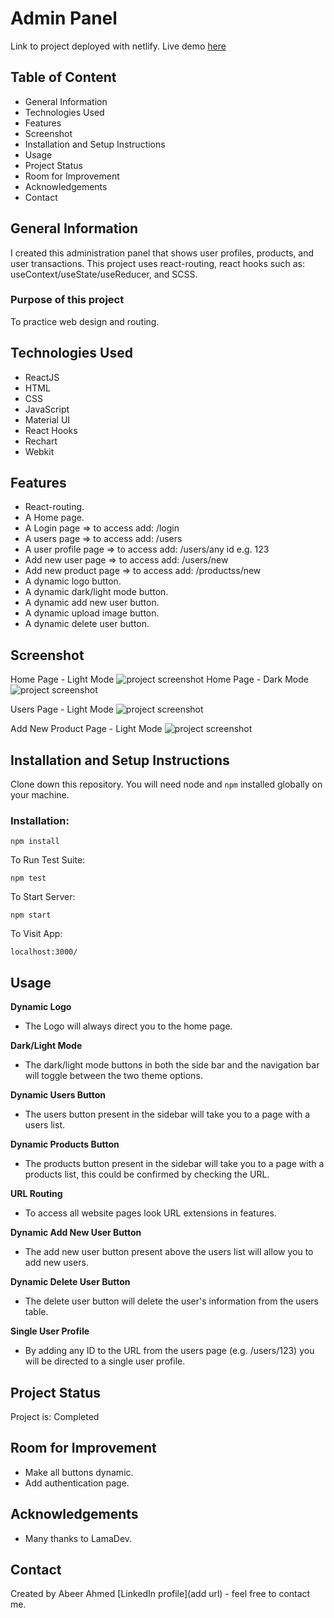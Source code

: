 # Admin Panel
Link to project deployed with netlify. Live demo [here](https://abeers-react-admin-panel.netlify.app/)

## Table of Content
* General Information
* Technologies Used
* Features
* Screenshot
* Installation and Setup Instructions
* Usage
* Project Status
* Room for Improvement
* Acknowledgements
* Contact

## General Information
I created this administration panel that shows user profiles, products, and user transactions. This project uses react-routing, react hooks such as: useContext/useState/useReducer, and SCSS.

### Purpose of this project
To practice web design and routing.

## Technologies Used
* ReactJS
* HTML
* CSS
* JavaScript
* Material UI
* React Hooks
* Rechart
* Webkit

## Features
* React-routing.
* A Home page.
* A Login page => to access add: /login
* A users page => to access add: /users
* A user profile page => to access add: /users/any id e.g. 123
* Add new user page => to access add: /users/new
* Add new product page => to access add: /productss/new
* A dynamic logo button.
* A dynamic dark/light mode button.
* A dynamic add new user button.
* A dynamic upload image button.
* A dynamic delete user button.

## Screenshot
Home Page - Light Mode
![project screenshot](home-light-mode.png)
Home Page - Dark Mode
![project screenshot](home-dark-mode.png)

Users Page - Light Mode
![project screenshot](users-page-light-mode.png)

Add New Product Page - Light Mode
![project screenshot](add-new-product-light-mode.png)

## Installation and Setup Instructions

Clone down this repository. You will need node and `npm` installed globally on your machine.

### Installation:

`npm install`

To Run Test Suite:

`npm test`

To Start Server:

`npm start`

To Visit App:

`localhost:3000/`

## Usage

**Dynamic Logo**

* The Logo will always direct you to the home page.

**Dark/Light Mode**

* The dark/light mode buttons in both the side bar and the navigation bar will toggle between the two theme options.

**Dynamic Users Button**

* The users button present in the sidebar will take you to a page with a users list.

**Dynamic Products Button**

* The products button present in the sidebar will take you to a page with a products list, this could be confirmed by checking the URL.

**URL Routing**

* To access all website pages look URL extensions in features.

**Dynamic Add New User Button**

* The add new user button present above the users list will allow you to add new users.

**Dynamic Delete User Button**

* The delete user button will delete the user's information from the users table.

**Single User Profile**

* By adding any ID to the URL from the users page (e.g. /users/123) you will be directed to a single user profile.

## Project Status
Project is: Completed

## Room for Improvement
* Make all buttons dynamic.
* Add authentication page.

## Acknowledgements
* Many thanks to LamaDev.

## Contact
Created by Abeer Ahmed [LinkedIn profile](add url) - feel free to contact me.

